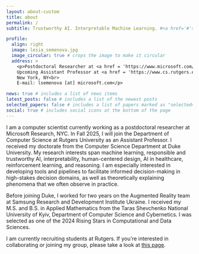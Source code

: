 ```yaml
---
layout: about-custom
title: about
permalink: /
subtitle: Trustworthy AI. Interpretable Machine Learning. #<a href='#'>Affiliations</a>. Address. Contacts. Moto. Etc.

profile:
  align: right
  image: lesia_semenova.jpg
  image_circular: true # crops the image to make it circular
  address: >
    <p>Postdoctoral Researcher at <a href = 'https://www.microsoft.com/en-us/research/lab/microsoft-research-new-york/'>Microsoft Research </a><br>
    Upcoming Assistant Professor at <a href = 'https://www.cs.rutgers.edu/'>Rutgers University </a><br>
    New York, NY<br>
    E-mail: lsemenova [at] microsoft.com</p>

news: true # includes a list of news items
latest_posts: false # includes a list of the newest posts
selected_papers: false # includes a list of papers marked as "selected={true}"
social: true # includes social icons at the bottom of the page
---
```


I am a computer scientist currently working as a postdoctoral researcher at Microsoft Research, NYC. In Fall 2025, I will join the Department of Computer Science at Rutgers University as an Assistant Professor. I received my doctorate from the Computer Science Department at Duke University. My research interests span machine learning, responsible and trustworthy AI, interpretability, human-centered design, AI in healthcare, reinforcement learning, and reasoning. I am especially interested in developing tools and pipelines to facilitate informed decision-making in high-stakes decision domains, as well as theoretically explaining phenomena that we often observe in practice.

Before joining Duke, I worked for two years on the Augmented Reality team at Samsung Research and Development Institute Ukraine. I received my M.S. and B.S. in Applied Mathematics from the Taras Shevchenko National University of Kyiv, Department of Computer Science and Cybernetics. I was selected as one of the 2024 Rising Stars in Computational and Data Sciences.

<p class="important-announcement">  I am currently recruiting students at Rutgers. If you're interested in collaborating or joining my group, please take a look at <a href="{{ site.baseurl }}/_pages/prospective_students/">this page</a>.</p>

<!--Write your biography here. Tell the world about yourself. Link to your favorite [subreddit](http://reddit.com). You can put a picture in, too. The code is already in, just name your picture `prof_pic.jpg` and put it in the `img/` folder.

Put your address / P.O. box / other info right below your picture. You can also disable any of these elements by editing `profile` property of the YAML header of your `_pages/about.md`. Edit `_bibliography/papers.bib` and Jekyll will render your [publications page](/al-folio/publications/) automatically.

Link to your social media connections, too. This theme is set up to use [Font Awesome icons](https://fontawesome.com/) and [Academicons](https://jpswalsh.github.io/academicons/), like the ones below. Add your Facebook, Twitter, LinkedIn, Google Scholar, or just disable all of them.-->

